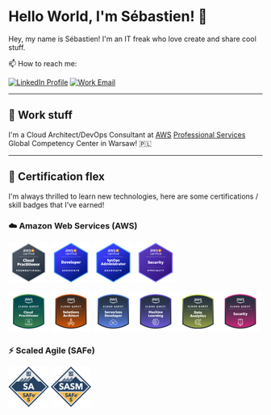 # Hello World, I'm Sébastien! 👋

Hey, my name is Sébastien! I'm an IT freak who love create and share cool stuff.

📫 How to reach me:

[![LinkedIn Profile](https://img.shields.io/badge/LinkedIn-Profile-blue?logo=linkedin)](https://linkedin.com/in/serresebastien/)
[![Work Email](https://img.shields.io/badge/Work-e--Mail-blue?logo=amazonaws)](mailto://sserre@amazon.com)

---

## 💼 Work stuff

I'm a Cloud Architect/DevOps Consultant at [AWS](https://aws.amazon.com) [Professional Services](https://aws.amazon.com/professional-services/) Global Competency Center in Warsaw! 🇵🇱

---

<!-- ## 🛠️ Languages and Tools

<img align="left" alt="Visual Studio Code" width="26px" src="https://raw.githubusercontent.com/github/explore/master/topics/visual-studio-code/visual-studio-code.png" />
<img align="left" alt="MacOS" width="26px" src="https://raw.githubusercontent.com/github/explore/master/topics/macos/macos.png" />
<img align="left" alt="RaspberryPi" width="26px" src="https://raw.githubusercontent.com/github/explore/master/topics/raspberry-pi/raspberry-pi.png" />
<img align="left" alt="Arduino" width="26px" src="https://raw.githubusercontent.com/github/explore/master/topics/arduino/arduino.png" />
<img align="left" alt="HTML5" width="26px" src="https://raw.githubusercontent.com/github/explore/master/topics/html/html.png" />
<img align="left" alt="CSS3" width="26px" src="https://raw.githubusercontent.com/github/explore/master/topics/css/css.png" />
<img align="left" alt="Nuxt" width="26px" src="https://raw.githubusercontent.com/github/explore/master/topics/nuxt/nuxt.png" />
<img align="left" alt="Python" width="26px" src="https://raw.githubusercontent.com/github/explore/master/topics/python/python.png" />
<img align="left" alt="graphql" width="26px" src="https://raw.githubusercontent.com/github/explore/master/topics/graphql/graphql.png" />
<img align="left" alt="GitHub" width="26px" src="https://raw.githubusercontent.com/github/explore/master/topics/github/github.png" />
<img align="left" alt="Docker" width="26px" src="https://raw.githubusercontent.com/github/explore/master/topics/docker/docker.png" />
<img align="left" alt="AWS" width="26px" src="https://raw.githubusercontent.com/github/explore/master/topics/aws/aws.png" />
<img align="left" alt="Terraform" width="26px" src="https://raw.githubusercontent.com/github/explore/master/topics/terraform/terraform.png" />
<img align="left" alt="Tailwind" width="26px" src="https://raw.githubusercontent.com/github/explore/master/topics/tailwind/tailwind.png" /> 

--- -->

## 📜 Certification flex

I'm always thrilled to learn new technologies, here are some certifications / skill badges that I've earned!

### ☁️ Amazon Web Services (AWS)

[<img alt="AWS Certified Cloud Practitioner" width="80px" src="images/aws-certified-cloud-practitioner.png" />](https://www.credly.com/badges/1903123a-bc97-488d-be02-4b9ba8675199/public_url)
[<img alt="AWS Certified Developer Associate" width="80px" src="images/aws-certified-developer-associate.png" />](https://www.credly.com/badges/351e251d-50a0-46f7-9af0-f02cc598e37d/public_url)
[<img alt="AWS Certified SysOps Administrator Associate" width="80px" src="images/aws-certified-sysops-administrator-associate.png" />](https://www.credly.com/badges/a386a7d3-3a0f-4a73-b885-c05fffa60613/public_url)
[<img alt="AWS Certified Security Specialty" width="80px" src="images/aws-certified-security-specialty.png" />](https://www.credly.com/badges/df832a61-e103-4b79-bd99-3c24c961ba02/public_url)

[<img alt="AWS Cloud Quest Cloud Practitioner" width="80px" src="images/aws-cloud-quest-cloud-practitioner.png" />](https://www.credly.com/badges/eafe3943-20f5-4e58-99e3-42db25bbdf1a/public_url)
[<img alt="AWS Cloud Quest Solutions Architect" width="80px" src="images/aws-cloud-quest-solutions-architect.png" />](https://www.credly.com/badges/141fb19a-d7ca-4617-95dd-7234f93eced8/public_url)
[<img alt="AWS Cloud Quest Serverless Developer" width="80px" src="images/aws-cloud-quest-serverless-developer.png" />](https://www.credly.com/badges/c73003a5-f543-4752-899d-4391c930ef7a/public_url)
[<img alt="AWS Cloud Quest Machine Learning" width="80px" src="images/aws-cloud-quest-machine-learning.png" />](https://www.credly.com/badges/1b39641c-4bee-46f5-8ba8-2ccf82477c5c/public_url)
[<img alt="AWS Cloud Quest Data Analytics" width="80px" src="images/aws-cloud-quest-data-analytics.png" />](https://www.credly.com/badges/25f48fa0-c9f6-453a-86fe-7e9ab3dd4468/public_url)
[<img alt="AWS Cloud Quest Security" width="80px" src="images/aws-cloud-quest-security.png" />](https://www.credly.com/badges/eb3e456f-7122-4a2f-838e-c46695852556/public_url)

<!-- ### 🚀 HashiCorp Terraform -->

### ⚡ Scaled Agile (SAFe)

[<img alt="Certified SAFe 5 Agilist" width="80px" src="images/certified-safe-5-agilist.png" />](https://www.credly.com/badges/52d386b1-759d-4ed6-9672-4df695b1b34b/public_url)
[<img alt="Certified SAFe 5 Advanced Scrum Master" width="80px" src="images/certified-safe-5-advanced-scrum-master.png" />](https://www.credly.com/badges/3b15baa7-437a-4b32-92f2-54b78ba3fc32/public_url)